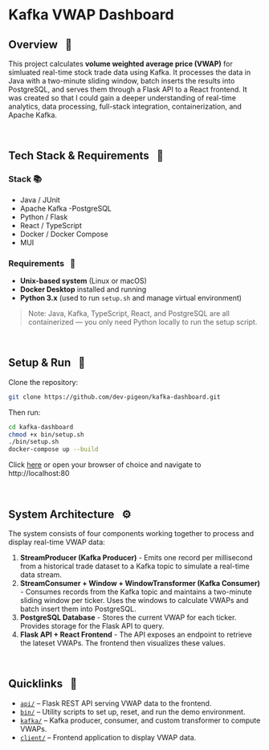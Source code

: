 # Kafka VWAP Dashboard

## Overview &nbsp; 🔎

This project calculates **volume weighted average price (VWAP)** for simluated real-time stock trade data using Kafka. It processes the data in Java with a two-minute sliding window, batch inserts the results into PostgreSQL, and serves them through a Flask API to a React frontend. It was created so that I could gain a deeper understanding of real-time analytics, data processing, full-stack integration, containerization, and Apache Kafka.

<br>

## Tech Stack & Requirements &nbsp; 🧰

### Stack 📚
- Java / JUnit
- Apache Kafka
  -PostgreSQL
- Python / Flask
- React / TypeScript
- Docker / Docker Compose
- MUI

### Requirements &nbsp; 📝

- **Unix-based system** (Linux or macOS)
- **Docker Desktop** installed and running
- **Python 3.x** (used to run `setup.sh` and manage virtual environment)

> Note: Java, Kafka, TypeScript, React, and PostgreSQL are all containerized — you only need Python locally to run the setup script.

<br>

## Setup & Run &nbsp; 🚀 
Clone the repository:
```bash
git clone https://github.com/dev-pigeon/kafka-dashboard.git
```
Then run:
```bash
cd kafka-dashboard
chmod +x bin/setup.sh
./bin/setup.sh
docker-compose up --build
```
Click [here](http://localhost:80) or open your browser of choice and navigate to http://localhost:80

<br>

## System Architecture &nbsp; ⚙️

The system consists of four components working together to process and display real-time VWAP data:

1. **StreamProducer (Kafka Producer)** - Emits one record per millisecond from a historical trade dataset to a Kafka topic to simulate a real-time data stream.
2. **StreamConsumer + Window + WindowTransformer (Kafka Consumer)** - Consumes records from the Kafka topic and maintains a two-minute sliding window per ticker. Uses the windows to calculate VWAPs and batch insert them into PostgreSQL.
3. **PostgreSQL Database** - Stores the current VWAP for each ticker. Provides storage for the Flask API to query.
4. **Flask API + React Frontend** - The API exposes an endpoint to retrieve the lateset VWAPs. The frontend then visualizes these values.

<br>

## Quicklinks &nbsp; 🔗

- [`api/`](api/README.md) – Flask REST API serving VWAP data to the frontend.
- [`bin/`](bin/README.md) – Utility scripts to set up, reset, and run the demo environment.
- [`kafka/`](kafka/README.md) – Kafka producer, consumer, and custom transformer to compute VWAPs.
- [`client/`](client/README.md) – Frontend application to display VWAP data.

<br>
